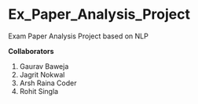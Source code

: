 # Ex_Paper_Analysis_Project
Exam Paper Analysis Project based on NLP

**Collaborators**

1. Gaurav Baweja
2. Jagrit Nokwal
3. Arsh Raina Coder
4. Rohit Singla